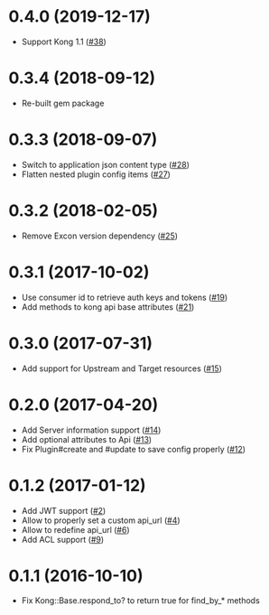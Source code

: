 # 0.4.0 (2019-12-17)
- Support Kong 1.1 ([#38](https://github.com/kontena/kong-client-ruby/pull/38))

# 0.3.4 (2018-09-12)
- Re-built gem package

# 0.3.3 (2018-09-07)
- Switch to application json content type ([#28](https://github.com/kontena/kong-client-ruby/pull/28))
- Flatten nested plugin config items ([#27](https://github.com/kontena/kong-client-ruby/pull/27))

# 0.3.2 (2018-02-05)
- Remove Excon version dependency ([#25](https://github.com/kontena/kong-client-ruby/pull/25))

# 0.3.1 (2017-10-02)
- Use consumer id to retrieve auth keys and tokens ([#19](https://github.com/kontena/kong-client-ruby/pull/19))
- Add methods to kong api base attributes ([#21](https://github.com/kontena/kong-client-ruby/pull/21))
# 0.3.0 (2017-07-31)
- Add support for Upstream and Target resources ([#15](https://github.com/kontena/kong-client-ruby/pull/15))

# 0.2.0 (2017-04-20)
- Add Server information support ([#14](https://github.com/kontena/kong-client-ruby/pull/14))
- Add optional attributes to Api
 ([#13](https://github.com/kontena/kong-client-ruby/pull/13))
- Fix Plugin#create and #update to save config properly
([#12](https://github.com/kontena/kong-client-ruby/pull/12))

# 0.1.2 (2017-01-12)
- Add JWT support ([#2](https://github.com/kontena/kong-client-ruby/pull/2))
- Allow to properly set a custom api_url ([#4](https://github.com/kontena/kong-client-ruby/pull/4))
- Allow to redefine api_url
([#6](https://github.com/kontena/kong-client-ruby/pull/6))
- Add ACL support
([#9](https://github.com/kontena/kong-client-ruby/pull/9))

# 0.1.1 (2016-10-10)
- Fix Kong::Base.respond_to? to return true for find_by_* methods
